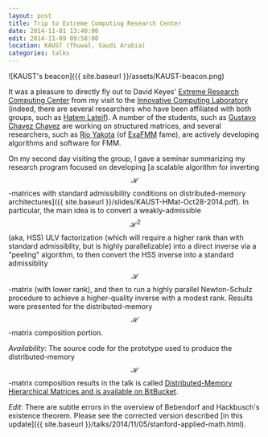 ```yaml
---
layout: post
title: Trip to Extreme Computing Research Center
date: 2014-11-01 13:40:00
edit: 2014-11-09 09:58:00
location: KAUST (Thuwal, Saudi Arabia)
categories: talks
---
```


![KAUST's beacon]({{ site.baseurl }}/assets/KAUST-beacon.png)

It was a pleasure to directly fly out to David Keyes' 
[Extreme Research Computing Center](http://ecrc.kaust.edu.sa/Pages/Home.aspx) 
from my visit to the 
[Innovative Computing Laboratory](http://www.icl.utk.edu/about) (indeed, there
are several researchers who have been affiliated with both groups, such as 
[Hatem Lateif](http://ecrc.kaust.edu.sa/Pages/People-Ltaief.aspx)).
A number of the students, such as 
[Gustavo Chavez Chavez](http://ecrc.kaust.edu.sa/Pages/People-Chavez.aspx) 
are working on structured matrices, and several researchers, such as 
[Rio Yakota](http://ecrc.kaust.edu.sa/Pages/People-Yokota.aspx) 
(of [ExaFMM](https://bitbucket.org/rioyokota/exafmm-dev) fame), are actively
developing algorithms and software for FMM.

On my second day visiting the group, I gave a seminar summarizing my research
program focused on developing [a scalable algorithm for inverting 
$$ \mathcal{H} $$-matrices with standard admissibility conditions on 
distributed-memory architectures]({{ site.baseurl }}/slides/KAUST-HMat-Oct28-2014.pdf). In particular, the main idea is to convert a weakly-admissible 
$$ \mathcal{H}^2 $$ (aka, HSS) ULV factorization 
(which will require a higher rank than with standard admissiblity, but is 
highly parallelizable) into a direct inverse via a "peeling" algorithm, to then
convert the HSS inverse into a standard admissiblity $$ \mathcal{H} $$-matrix
(with lower rank), and then to run a highly parallel Newton-Schulz procedure
to achieve a higher-quality inverse with a modest rank. Results were presented
for the distributed-memory $$ \mathcal{H} $$-matrix composition portion.

*Availability*: The source code for the prototype used to produce the 
distributed-memory $$ \mathcal{H} $$-matrix composition results in the talk
is called [Distributed-Memory Hierarchical Matrices and is available on 
BitBucket](https://bitbucket.org/poulson/dmhm).

*Edit*: There are subtle errors in the overview of Bebendorf and Hackbusch's 
existence theorem. Please see the corrected version described [in this update]({{ site.baseurl }}/talks/2014/11/05/stanford-applied-math.html).
